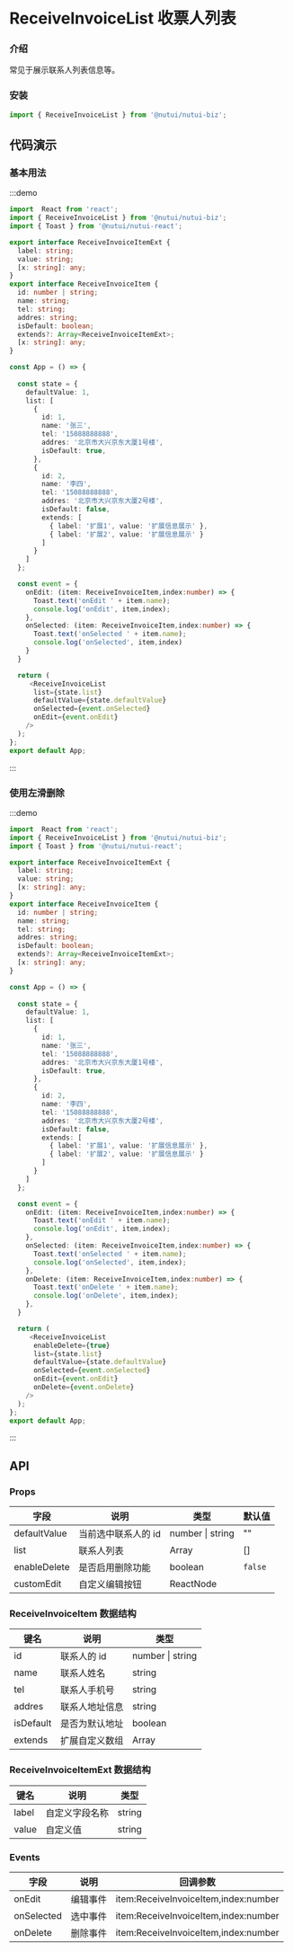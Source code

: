 #  ReceiveInvoiceList 收票人列表

### 介绍

常见于展示联系人列表信息等。

### 安装

```javascript
import { ReceiveInvoiceList } from '@nutui/nutui-biz';
```

## 代码演示

### 基本用法

:::demo

```ts
import  React from 'react';
import { ReceiveInvoiceList } from '@nutui/nutui-biz';
import { Toast } from '@nutui/nutui-react';

export interface ReceiveInvoiceItemExt {
  label: string;
  value: string;
  [x: string]: any;
}
export interface ReceiveInvoiceItem {
  id: number | string;
  name: string;
  tel: string;
  addres: string;
  isDefault: boolean;
  extends?: Array<ReceiveInvoiceItemExt>;
  [x: string]: any;
}

const App = () => {
  
  const state = {
    defaultValue: 1,
    list: [
      {
        id: 1,
        name: '张三',
        tel: '15088888888',
        addres: '北京市大兴京东大厦1号楼',
        isDefault: true,
      },
      {
        id: 2,
        name: '李四',
        tel: '15088888888',
        addres: '北京市大兴京东大厦2号楼',
        isDefault: false,
        extends: [
          { label: '扩展1', value: '扩展信息展示' },
          { label: '扩展2', value: '扩展信息展示' }
        ]
      }
    ]
  };

  const event = {
    onEdit: (item: ReceiveInvoiceItem,index:number) => { 
      Toast.text('onEdit ' + item.name);
      console.log('onEdit', item,index);
    },
    onSelected: (item: ReceiveInvoiceItem,index:number) => { 
      Toast.text('onSelected ' + item.name);
      console.log('onSelected', item,index) 
    }
  }

  return (
     <ReceiveInvoiceList 
      list={state.list} 
      defaultValue={state.defaultValue} 
      onSelected={event.onSelected} 
      onEdit={event.onEdit} 
    />
  );
};
export default App;
```

:::
### 使用左滑删除

:::demo

```ts
import  React from 'react';
import { ReceiveInvoiceList } from '@nutui/nutui-biz';
import { Toast } from '@nutui/nutui-react';

export interface ReceiveInvoiceItemExt {
  label: string;
  value: string;
  [x: string]: any;
}
export interface ReceiveInvoiceItem {
  id: number | string;
  name: string;
  tel: string;
  addres: string;
  isDefault: boolean;
  extends?: Array<ReceiveInvoiceItemExt>;
  [x: string]: any;
}

const App = () => {
  
  const state = {
    defaultValue: 1,
    list: [
      {
        id: 1,
        name: '张三',
        tel: '15088888888',
        addres: '北京市大兴京东大厦1号楼',
        isDefault: true,
      },
      {
        id: 2,
        name: '李四',
        tel: '15088888888',
        addres: '北京市大兴京东大厦2号楼',
        isDefault: false,
        extends: [
          { label: '扩展1', value: '扩展信息展示' },
          { label: '扩展2', value: '扩展信息展示' }
        ]
      }
    ]
  };

  const event = {
    onEdit: (item: ReceiveInvoiceItem,index:number) => { 
      Toast.text('onEdit ' + item.name);
      console.log('onEdit', item,index);
    },
    onSelected: (item: ReceiveInvoiceItem,index:number) => { 
      Toast.text('onSelected ' + item.name);
      console.log('onSelected', item,index);
    },
    onDelete: (item: ReceiveInvoiceItem,index:number) => { 
      Toast.text('onDelete ' + item.name);
      console.log('onDelete', item,index);
    },
  }

  return (
     <ReceiveInvoiceList 
      enableDelete={true} 
      list={state.list} 
      defaultValue={state.defaultValue} 
      onSelected={event.onSelected} 
      onEdit={event.onEdit} 
      onDelete={event.onDelete} 
    />
  );
};
export default App;
```

:::

## API

### Props


| 字段         | 说明                | 类型                      | 默认值  |
|--------------|---------------------|---------------------------|---------|
| defaultValue | 当前选中联系人的 id | number \| string          | ""      |
| list         | 联系人列表          | Array<ReceiveInvoiceItem> | []      |
| enableDelete | 是否启用删除功能    | boolean                   | `false` |
| customEdit   | 自定义编辑按钮      | ReactNode                 |         |

### ReceiveInvoiceItem 数据结构

| 键名      | 说明           | 类型                         |
|-----------|----------------|------------------------------|
| id        | 联系人的 id    | number \| string             |
| name      | 联系人姓名     | string                       |
| tel       | 联系人手机号   | string                       |
| addres    | 联系人地址信息 | string                       |
| isDefault | 是否为默认地址 | boolean                      |
| extends   | 扩展自定义数组 | Array<ReceiveInvoiceItemExt> |
### ReceiveInvoiceItemExt 数据结构

| 键名  | 说明           | 类型   |
|-------|----------------|--------|
| label | 自定义字段名称 | string |
| value | 自定义值       | string |


### Events
| 字段       | 说明     | 回调参数                               |
|------------|----------|----------------------------------------|
| onEdit     | 编辑事件 | item\:ReceiveInvoiceItem,index\:number |
| onSelected | 选中事件 | item\:ReceiveInvoiceItem,index\:number |
| onDelete   | 删除事件 | item\:ReceiveInvoiceItem,index\:number |
